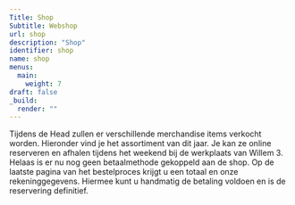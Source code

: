 ```yaml
---
Title: Shop
Subtitle: Webshop
url: shop
description: "Shop"
identifier: shop
name: shop
menus: 
  main:
    weight: 7
draft: false
_build:
  render: ""
---
```


Tijdens de Head zullen er verschillende merchandise items verkocht worden. Hieronder vind je het assortiment van dit jaar. Je kan ze online reserveren en afhalen tijdens het weekend bij de werkplaats van Willem 3. 
Helaas is er nu nog geen betaalmethode gekoppeld aan de shop. Op de laatste pagina van het bestelproces krijgt u een totaal en onze rekeninggegevens. Hiermee kunt u handmatig de betaling voldoen en is de reservering definitief.


